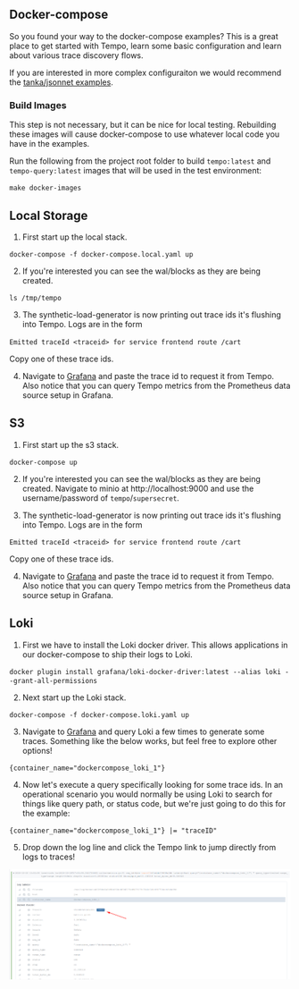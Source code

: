 ## Docker-compose

So you found your way to the docker-compose examples?  This is a great place to get started with Tempo, learn
some basic configuration and learn about various trace discovery flows.

If you are interested in more complex configuraiton we would recommend the [tanka/jsonnet examples](../tk/readme.md).

### Build Images

This step is not necessary, but it can be nice for local testing.  Rebuilding these images will cause 
docker-compose to use whatever local code you have in the examples.

Run the following from the project root folder to build `tempo:latest` and `tempo-query:latest` images
that will be used in the test environment:

```console
make docker-images
```

## Local Storage

1. First start up the local stack.
```
docker-compose -f docker-compose.local.yaml up
```

2. If you're interested you can see the wal/blocks as they are being created.
```
ls /tmp/tempo
```

3. The synthetic-load-generator is now printing out trace ids it's flushing into Tempo.  Logs are in the form

`Emitted traceId <traceid> for service frontend route /cart`

Copy one of these trace ids.

4. Navigate to [Grafana](http://localhost:3000/explore?orgId=1&left=%5B%22now-1h%22,%22now%22,%22Tempo%22,%7B%7D%5D) and paste the trace id to request it from Tempo. 
Also notice that you can query Tempo metrics from the Prometheus data source setup in Grafana.

## S3

1. First start up the s3 stack.
```
docker-compose up
```

2. If you're interested you can see the wal/blocks as they are being created.  Navigate to minio at 
http://localhost:9000 and use the username/password of `tempo`/`supersecret`.


3. The synthetic-load-generator is now printing out trace ids it's flushing into Tempo.  Logs are in the form
```
Emitted traceId <traceid> for service frontend route /cart
```
Copy one of these trace ids.

4. Navigate to [Grafana](http://localhost:3000/explore?orgId=1&left=%5B%22now-1h%22,%22now%22,%22Tempo%22,%7B%7D%5D) and paste the trace id to request it from Tempo. 
Also notice that you can query Tempo metrics from the Prometheus data source setup in Grafana.

## Loki

1. First we have to install the Loki docker driver.  This allows applications in our docker-compose to ship their logs
to Loki.

```
docker plugin install grafana/loki-docker-driver:latest --alias loki --grant-all-permissions
```

2. Next start up the Loki stack.
```
docker-compose -f docker-compose.loki.yaml up
```

3. Navigate to [Grafana](http://localhost:3000/explore?orgId=1&left=%5B%22now-1h%22,%22now%22,%22Loki%22,%7B%7D%5D) and query Loki a few times to generate some traces.
Something like the below works, but feel free to explore other options!
```
{container_name="dockercompose_loki_1"}
```

4. Now let's execute a query specifically looking for some trace ids.  In an operational scenario you would normally be using Loki to search for things like
query path, or status code, but we're just going to do this for the example:

```
{container_name="dockercompose_loki_1"} |= "traceID"
```

5. Drop down the log line and click the Tempo link to jump directly from logs to traces!

![Tempo link](./tempo-link.png)